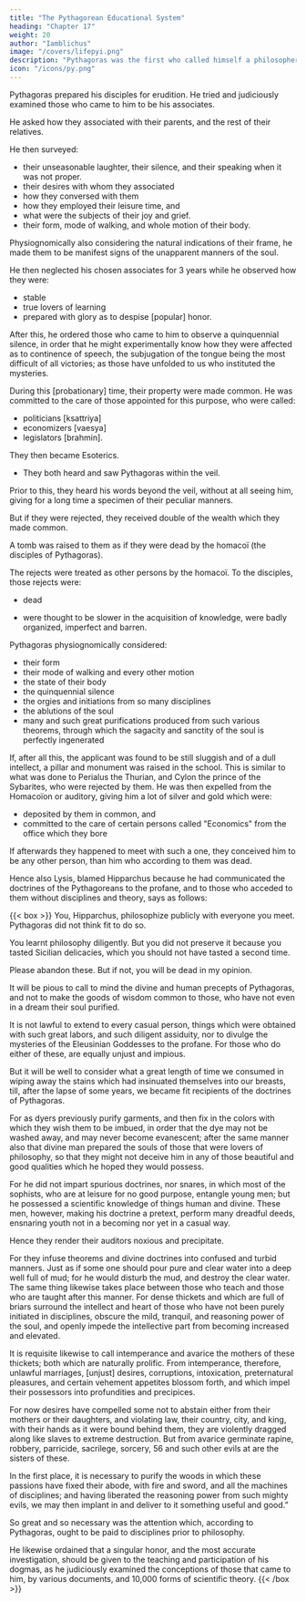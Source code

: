```yaml
---
title: "The Pythagorean Educational System"
heading: "Chapter 17"
weight: 20
author: "Iamblichus"
image: "/covers/lifepyi.png"
description: "Pythagoras was the first who called himself a philosopher"
icon: "/icons/py.png"
---
```



Pythagoras prepared his disciples for erudition. He tried and judiciously examined those who came to him to be his associates.  <!-- 51 --> 

He asked how they associated with their parents, and the rest of their relatives. 

He then surveyed:
- their unseasonable laughter, their silence, and their speaking when it was not proper. 
- their desires with whom they associated
- how they conversed with them
- how they employed their leisure time, and
- what were the subjects of their joy and grief. 
- their form, mode of walking, and whole motion of their body. 

Physiognomically also considering the natural indications of their frame, he made them to be manifest signs of the unapparent manners of the soul. 

<!-- When, therefore, he had thus made trial of some one, he suffered him to be --> 

He then neglected his chosen associates for 3 years while he observed how they were:
- stable
- true lovers of learning
- prepared with glory as to despise [popular] honor. 

After this, he ordered those who came to him to observe a quinquennial silence, in order that he might experimentally know how they were affected as to continence of speech, the subjugation of the tongue being the most difficult of all victories; as those have unfolded to us who instituted the mysteries. 

During this [probationary] time, their property were made common. He was committed to the care of those appointed for this purpose, who were called:
- politicians [ksattriya]
- economizers [vaesya]
- legislators [brahmin]. 

They then became Esoterics.

<!-- With respect to these probationers, those who appeared to be worthy to participate of his dogmas, from the judgment he had formed of them from their life and the modesty of their behaviour, after the quinquennial silence, then became  -->

- They both heard and saw Pythagoras within the veil. 

Prior to this, they heard his words beyond the veil, without at all seeing him, giving for a long time a specimen of their peculiar manners. 

But if they were rejected, they received double of the wealth which they made common. 

A tomb was raised to them as if they were dead by the homacoï (the disciples of Pythagoras). 

The rejects were treated as <!-- And if they happened to meet with them afterwards, they behaved to them as if they were --> other persons by the homacoï. To the disciples, those rejects were:
- dead
<!-- , whom they had modelled by education, in the expectation that they would become truly good men by the disciplines they would learn.  -->
- were thought to be slower in the acquisition of knowledge, were badly organized, imperfect and barren.


Pythagoras physiognomically considered:
- their form
- their mode of walking and every other motion
- the state of their body
- the quinquennial silence <!-- and he had conceived good hope respecting them; after likewise --> 
- the orgies and initiations from so many disciplines
- the ablutions of the soul
- many and such great purifications produced from such various theorems, through which the sagacity and sanctity of the soul is perfectly ingenerated

If, after all this, the applicant was found to be still sluggish and of a dull intellect, a pillar and monument was raised in the school. This is similar to what was done to Perialus the Thurian, and Cylon the prince of the Sybarites, who were rejected by them. He was then expelled from the Homacoïon or auditory, giving him a lot of silver and gold which were:
- deposited by them in common, and
- committed to the care of certain persons called "Economics" from the office which they bore

If afterwards they happened to meet with such a one, they conceived him to be any other person, than him who according to them was dead. 

Hence also Lysis, blamed Hipparchus because he had communicated the doctrines of the Pythagoreans to the profane, and to those who acceded to them without disciplines and theory, says as follows:

{{< box >}}
You, Hipparchus, philosophize publicly with everyone you meet. Pythagoras did not think fit to do so.

You learnt philosophy diligently. But you did not preserve it because you tasted Sicilian delicacies, which you should not have tasted a second time.

Please abandon these. But if not, you will be dead in my opinion. 

It will be pious to call to mind the divine and human precepts of Pythagoras, and not to make the goods of wisdom common to those, who have not even in a dream their soul purified.

It is not lawful to extend to every casual person, things which were obtained with such great labors, and such diligent assiduity, nor to divulge the mysteries of the Eleusinian Goddesses to the profane. For those who do either of these, are equally unjust and impious. 

But it will be well to consider what a great length of time we consumed in wiping away the stains which had insinuated themselves into our breasts, till, after the lapse of some years, we became fit recipients of the doctrines of Pythagoras. 

For as dyers previously purify garments, and then fix in the colors with which they wish them to be imbued, in order that the dye may not be washed away, and may never become evanescent; after the same manner also that divine man prepared the souls of those that were lovers of philosophy, so that they might not deceive him in any of those beautiful and good qualities which he hoped they would possess. 

For he did not impart spurious doctrines, nor snares, in which most of the sophists, who are at leisure for no good purpose, entangle young men; but he possessed a scientific knowledge of things human and divine. These men, however, making his doctrine a pretext, perform many dreadful deeds, ensnaring youth not in a becoming nor yet in a casual way. 

Hence they render their auditors noxious and precipitate. 

For they infuse theorems and divine doctrines into confused and turbid manners. Just as if some one should pour pure and clear water into a deep well full of mud; for he would disturb the mud, and destroy the clear water. The same thing likewise takes place between those who teach and those who are taught after this manner. For dense thickets and which are full of briars surround the intellect and heart of those who have not been purely initiated in disciplines, obscure the mild, tranquil, and reasoning power of the soul, and openly impede the intellective part from becoming increased and elevated.

It is requisite likewise to call intemperance and avarice the mothers of these thickets; both which are naturally prolific. From intemperance, therefore, unlawful marriages, [unjust] desires, corruptions, intoxication, preternatural pleasures, and certain vehement appetites blossom forth, and which impel their possessors into profundities and precipices. 

For now desires have compelled some not to abstain either from their mothers or their daughters, and violating law, their country, city, and king, with their hands as it were bound behind them, they are violently dragged along like slaves to extreme destruction. But from avarice germinate rapine, robbery, parricide, sacrilege, sorcery, 56 and such other evils at are the sisters of these. 


In the first place, it is necessary to purify the woods in which these passions have fixed their abode, with fire and sword, and all the machines of disciplines; and having liberated the reasoning power from such mighty evils, we may then implant in and deliver to it something useful and good.” 

So great and so necessary was the attention which, according to Pythagoras, ought to be paid to disciplines prior to philosophy. 

He likewise ordained that a singular honor, and the most accurate investigation, should be given to the teaching and participation of his dogmas, as he judiciously examined the conceptions of those that came to him, by various documents, and 10,000 forms of scientific theory.
{{< /box >}}

